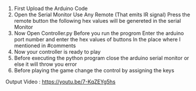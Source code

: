 1) First Upload the Arduino Code 
2) Open the Serial Monitor Use Any Remote (That emits IR signal) 
   Press the remote button the following hex values will be genereted in
   the serial Monitor
3) Now Open Controller.py Before you run the progrom Enter the arduino port
   number and enter the hex values of buttons In the place where I mentioned 
   in #comments
4) Now your controller is ready to play
5) Before executing the python program close the arduino serial monitor or else
   it will throw you error
6) Before playing the game change the control by assigning the keys
   

  Output Video : https://youtu.be/7-KqZEYg5hs
